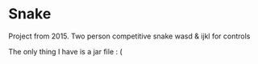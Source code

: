 # Snake
Project from 2015.
Two person competitive snake
wasd & ijkl for controls

The only thing I have is a jar file : ( 
